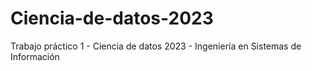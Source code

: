 # Ciencia-de-datos-2023
Trabajo práctico 1 - Ciencia de datos 2023 - Ingeniería en Sistemas de Información 
